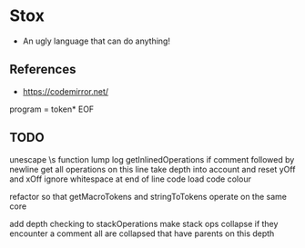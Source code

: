 # Stox

- An ugly language that can do anything!

## References

- https://codemirror.net/

program = token* EOF

## TODO

unescape \s function
lump log
  getInlinedOperations
    if comment followed by newline
    get all operations on this line
    take depth into account and reset yOff and xOff
ignore whitespace at end of line
code load
code colour

refactor so that getMacroTokens and stringToTokens operate on the same core

add depth checking to stackOperations
make stack ops collapse if they encounter a comment
  all are collapsed that have parents on this depth
